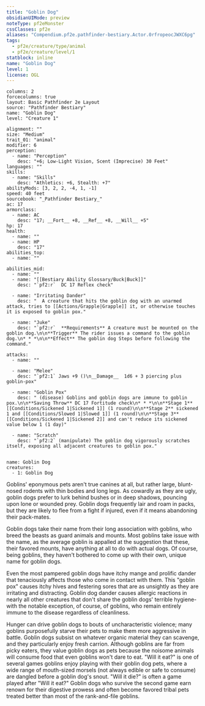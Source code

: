 ```yaml
---
title: "Goblin Dog"
obsidianUIMode: preview
noteType: pf2eMonster
cssClasses: pf2e
aliases: "Compendium.pf2e.pathfinder-bestiary.Actor.0rfropeocJWXC6pg" 
tags:
  - pf2e/creature/type/animal
  - pf2e/creature/level/1
statblock: inline
name: "Goblin Dog"
level: 1
license: OGL
---
```


```statblock
columns: 2
forcecolumns: true
layout: Basic Pathfinder 2e Layout
source: "Pathfinder Bestiary"
name: "Goblin Dog"
level: "Creature 1"

alignment: ""
size: "Medium"
trait_01: "animal"
modifier: 6
perception:
  - name: "Perception"
    desc: "+6; Low-Light Vision, Scent (Imprecise) 30 Feet"
languages: ""
skills:
  - name: "Skills"
    desc: "Athletics: +6, Stealth: +7"
abilityMods: [3, 2, 2, -4, 1, -1]
speed: 40 feet
sourcebook: "_Pathfinder Bestiary_"
ac: 17
armorclass:
  - name: AC
    desc: "17; __Fort__ +8, __Ref__ +8, __Will__ +5"
hp: 17
health:
  - name: ""
  - name: HP
    desc: "17"
abilities_top:
  - name: ""

abilities_mid:
  - name: ""
  - name: "[[Bestiary Ability Glossary/Buck|Buck]]"
    desc: "`pf2:r`  DC 17 Reflex check"

  - name: "Irritating Dander"
    desc: "  A creature that hits the goblin dog with an unarmed attack, tries to [[Actions/Grapple|Grapple]] it, or otherwise touches it is exposed to goblin pox."

  - name: "Juke"
    desc: "`pf2:r`  **Requirements** A creature must be mounted on the goblin dog.\n\n**Trigger** The rider issues a command to the goblin dog.\n* * *\n\n**Effect** The goblin dog Steps before following the command."

attacks:
  - name: ""

  - name: "Melee"
    desc: "`pf2:1` Jaws +9 ()\n__Damage__  1d6 + 3 piercing plus goblin-pox"

  - name: "Goblin Pox"
    desc: " (disease) Goblins and goblin dogs are immune to goblin pox.\n\n**Saving Throw** DC 17 Fortitude check\n* * *\n\n**Stage 1** [[Conditions/Sickened 1|Sickened 1]] (1 round)\n\n**Stage 2** sickened 1 and [[Conditions/Slowed 1|Slowed 1]] (1 round)\n\n**Stage 3** [[Conditions/Sickened 1|Sickened 2]] and can't reduce its sickened value below 1 (1 day)"

  - name: "Scratch"
    desc: "`pf2:2` (manipulate) The goblin dog vigorously scratches itself, exposing all adjacent creatures to goblin pox."
 
```

```encounter-table
name: Goblin Dog
creatures:
  - 1: Goblin Dog
```



Goblins' eponymous pets aren't true canines at all, but rather large, blunt-nosed rodents with thin bodies and long legs. As cowardly as they are ugly, goblin dogs prefer to lurk behind bushes or in deep shadows, pouncing upon lone or wounded prey. Goblin dogs frequently lair and roam in packs, but they are likely to flee from a fight if injured, even if it means abandoning their pack-mates.

Goblin dogs take their name from their long association with goblins, who breed the beasts as guard animals and mounts. Most goblins take issue with the name, as the average goblin is appalled at the suggestion that these, their favored mounts, have anything at all to do with actual dogs. Of course, being goblins, they haven't bothered to come up with their own, unique name for goblin dogs.

Even the most pampered goblin dogs have itchy mange and prolific dander that tenaciously affects those who come in contact with them. This "goblin pox" causes itchy hives and festering sores that are as unsightly as they are irritating and distracting. Goblin dog dander causes allergic reactions in nearly all other creatures that don't share the goblin dogs' terrible hygiene-with the notable exception, of course, of goblins, who remain entirely immune to the disease regardless of cleanliness.

Hunger can drive goblin dogs to bouts of uncharacteristic violence; many goblins purposefully starve their pets to make them more aggressive in battle. Goblin dogs subsist on whatever organic material they can scavenge, and they particularly enjoy fresh carrion. Although goblins are far from picky eaters, they value goblin dogs as pets because the noisome animals will consume food that even goblins won't dare to eat. "Will it eat?" is one of several games goblins enjoy playing with their goblin dog pets, where a wide range of mouth-sized morsels (not always edible or safe to consume) are dangled before a goblin dog's snout. "Will it die?" is often a game played after "Will it eat?" Goblin dogs who survive the second game earn renown for their digestive prowess and often become favored tribal pets treated better than most of the rank-and-file goblins.
